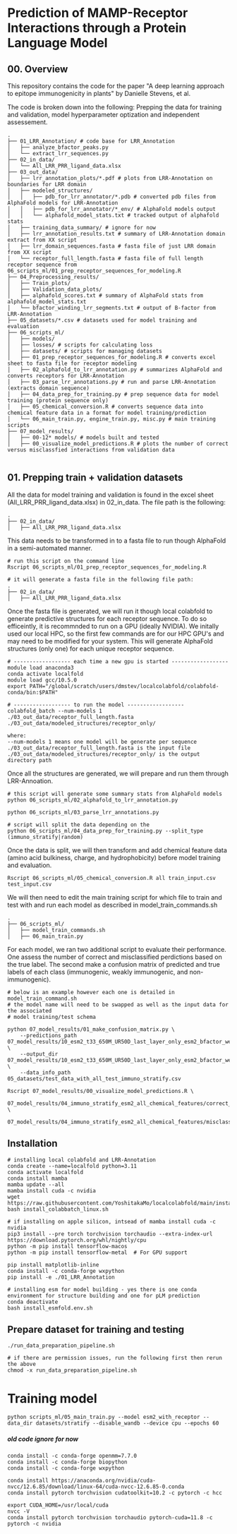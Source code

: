 # Prediction of MAMP-Receptor Interactions through a Protein Language Model

## 00. Overview

This repository contains the code for the paper "A deep learning approach to epitope immunogenicity in plants" by Danielle Stevens, et al.

The code is broken down into the following: Prepping the data for training and validation, model hyperparameter optization and independent assessement.

```
.
├── 01_LRR_Annotation/ # code base for LRR_Annotation
│   ├── analyze_bfactor_peaks.py
│   └── extract_lrr_sequences.py
├── 02_in_data/
│   └── All_LRR_PRR_ligand_data.xlsx
├── 03_out_data/
│   ├── lrr_annotation_plots/*.pdf # plots from LRR-Annotation on boundaries for LRR domain
│   ├── modeled_structures/
│   │   ├── pdb_for_lrr_annotator/*.pdb # converted pdb files from AlphaFold models for LRR-Annotation
│   │   ├── pdb_for_lrr_annotator/*_env/ # AlphaFold models output
│   │   └── alphafold_model_stats.txt # tracked output of alphafold stats
│   ├── training_data_summary/ # ignore for now
│   ├── lrr_annotation_results.txt # summary of LRR-Annotation domain extract from XX script
│   ├── lrr_domain_sequences.fasta # fasta file of just LRR domain from XX script
│   └── receptor_full_length.fasta # fasta file of full length receptor sequence from 06_scripts_ml/01_prep_receptor_sequences_for_modeling.R
├── 04_Preprocessing_results/
│   ├── Train_plots/
│   ├── Validation_data_plots/
│   ├── alphafold_scores.txt # summary of AlphaFold stats from alphafold_model_stats.txt
│   └── bfactor_winding_lrr_segments.txt # output of B-factor from LRR-Annotation
├── 05_datasets/*.csv # datasets used for model training and evaluation
├── 06_scripts_ml/
│   ├── models/ 
│   ├── losses/ # scripts for calculating loss
│   ├── datasets/ # scripts for managing datasets
│   ├── 01_prep_receptor_sequences_for_modeling.R # converts excel sheet to fasta file for receptor modeling
│   ├── 02_alphafold_to_lrr_annotation.py # summarizes AlphaFold and converts receptors for LRR-Annotation
│   ├── 03_parse_lrr_annotations.py # run and parse LRR-Annotation (extracts domain sequence)
│   ├── 04_data_prep_for_training.py # prep sequence data for model training (protein sequence only)
│   ├── 05_chemical_conversion.R # converts sequence data into chemical feature data in a format for model training/prediction
│   └── 06_main_train.py, engine_train.py, misc.py # main training scripts
├── 07_model_results/
│   ├── 00-12* models/ # models built and tested
│   ├── 00_visualize_model_predictions.R # plots the number of correct versus misclassfied interactions from validation data


```


## 01. Prepping train + validation datasets

All the data for model training and validation is found in the excel sheet (All_LRR_PRR_ligand_data.xlsx) in 02_in_data. The file path is the following:
```
.
├── 02_in_data/
│   ├── All_LRR_PRR_ligand_data.xlsx
```

This data needs to be transformed in to a fasta file to run though AlphaFold in a semi-automated manner. 
```
# run this script on the command line 
Rscript 06_scripts_ml/01_prep_receptor_sequences_for_modeling.R

# it will generate a fasta file in the following file path:
.
├── 02_in_data/
│   ├── All_LRR_PRR_ligand_data.xlsx
```

Once the fasta file is generated, we will run it though local colabfold to generate predictive structures for each receptor sequence. To do so efficeintly, it is recommnded to run on a GPU (ideally NVIDIA). We initally used our local HPC, so the first few commands are for our HPC GPU's and may need to be modified for your system. This will generate AlphaFold structures (only one) for each unique receptor sequence.

```
# ------------------ each time a new gpu is started ------------------
module load anaconda3
conda activate localfold
module load gcc/10.5.0
export PATH="/global/scratch/users/dmstev/localcolabfold/colabfold-conda/bin:$PATH"

# ------------------ to run the model ------------------
colabfold_batch --num-models 1 ./03_out_data/receptor_full_length.fasta ./03_out_data/modeled_structures/receptor_only/

where: 
--num-models 1 means one model will be generate per sequence
./03_out_data/receptor_full_length.fasta is the input file 
./03_out_data/modeled_structures/receptor_only/ is the output directory path
```

Once all the structures are generated, we will prepare and run them through LRR-Annoation. 
```
# this script will generate some summary stats from AlphaFold models
python 06_scripts_ml/02_alphafold_to_lrr_annotation.py

python 06_scripts_ml/03_parse_lrr_annotations.py

# script will split the data depending on the 
python 06_scripts_ml/04_data_prep_for_training.py --split_type (immuno_stratify|random)
```

Once the data is split, we will then transform and add chemical feature data (amino acid bulkiness, charge, and hydrophobicity) before model training and evaluation.
```
Rscript 06_scripts_ml/05_chemical_conversion.R all train_input.csv test_input.csv
```

We will then need to edit the main training script for which file to train and test with and run each model as described in model_train_commands.sh
```
.
├── 06_scripts_ml/
│   ├── model_train_commands.sh
│   ├── 06_main_train.py
```
For each model, we ran two additional script to evaluate their performance. One assess the number of correct and misclassified perdictions based on the true label. The second make a confusion matrix of predicted and true labels of each class (immunogenic, weakly immunogenic, and non-immunogenic).

```
# below is an example however each one is detailed in model_train_command.sh
# the model name will need to be swapped as well as the input data for the associated 
# model training/test schema

python 07_model_results/01_make_confusion_matrix.py \
    --predictions_path 07_model_results/10_esm2_t33_650M_UR50D_last_layer_only_esm2_bfactor_weighted/test_preds.pth \
    --output_dir 07_model_results/10_esm2_t33_650M_UR50D_last_layer_only_esm2_bfactor_weighted \
    --data_info_path 05_datasets/test_data_with_all_test_immuno_stratify.csv

Rscript 07_model_results/00_visualize_model_predictions.R \
    07_model_results/04_immuno_stratify_esm2_all_chemical_features/correct_classification_report.tsv \
    07_model_results/04_immuno_stratify_esm2_all_chemical_features/misclassification_report.tsv
```












## Installation

```
# installing local colabfold and LRR-Annotation
conda create --name=localfold python=3.11
conda activate localfold
conda install mamba
mamba update --all
mamba install cuda -c nvidia
wget https://raw.githubusercontent.com/YoshitakaMo/localcolabfold/main/install_colabbatch_linux.sh
bash install_colabbatch_linux.sh

# if installing on apple silicon, intsead of mamba install cuda -c nvidia
pip3 install --pre torch torchvision torchaudio --extra-index-url https://download.pytorch.org/whl/nightly/cpu
python -m pip install tensorflow-macos
python -m pip install tensorflow-metal  # For GPU support

pip install matplotlib-inline
conda install -c conda-forge wxpython 
pip install -e ./01_LRR_Annotation

# installing esm for model building - yes there is one conda environment for structure building and one for pLM prediction
conda deactivate
bash install_esmfold.env.sh
```


## Prepare dataset for training and testing
```
./run_data_preparation_pipeline.sh

# if there are permission issues, run the following first then rerun the above
chmod -x run_data_preparation_pipeline.sh
```

# Training model
```
python scripts_ml/05_main_train.py --model esm2_with_receptor --data_dir datasets/stratify --disable_wandb --device cpu --epochs 60
```


##### old code ignore for now
```
conda install -c conda-forge openmm=7.7.0
conda install -c conda-forge biopython
conda install -c conda-forge wxpython

conda install https://anaconda.org/nvidia/cuda-nvcc/12.6.85/download/linux-64/cuda-nvcc-12.6.85-0.conda
conda install pytorch torchvision cudatoolkit=10.2 -c pytorch -c hcc

export CUDA_HOME=/usr/local/cuda
nvcc -V
conda install pytorch torchvision torchaudio pytorch-cuda=11.8 -c pytorch -c nvidia

```